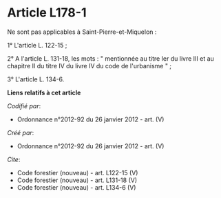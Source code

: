 # Article L178-1

Ne sont pas applicables à Saint-Pierre-et-Miquelon : 

1° L'article L. 122-15 ; 

2° A l'article L. 131-18, les mots : " mentionnée au titre Ier du livre III et au chapitre II du titre IV du livre IV du code
de l'urbanisme " ; 

3° L'article L. 134-6.

**Liens relatifs à cet article**

_Codifié par_:

  - Ordonnance n°2012-92 du 26 janvier 2012 - art. (V)

_Créé par_:

  - Ordonnance n°2012-92 du 26 janvier 2012 - art. (V)

_Cite_:

  - Code forestier (nouveau) - art. L122-15 (V)
  - Code forestier (nouveau) - art. L131-18 (V)
  - Code forestier (nouveau) - art. L134-6 (V)
